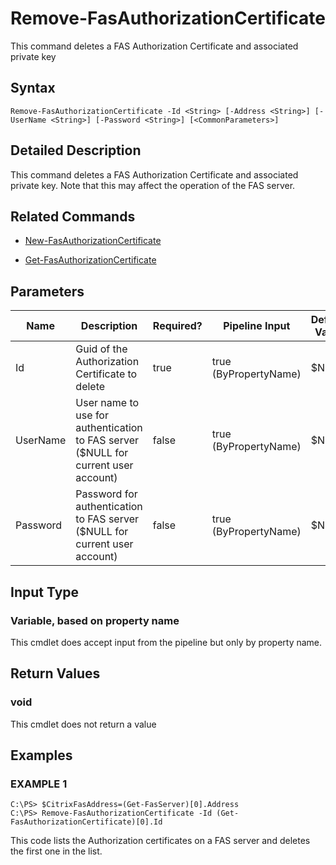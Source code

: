 # Remove-FasAuthorizationCertificate

This command deletes a FAS Authorization Certificate and associated private key

## Syntax

`Remove-FasAuthorizationCertificate -Id <String> [-Address <String>] [-UserName <String>] [-Password <String>] [<CommonParameters>]`

## Detailed Description

This command deletes a FAS Authorization Certificate and associated private key. Note that this may affect the operation of the FAS server.

## Related Commands

-  [New-FasAuthorizationCertificate](New-FasAuthorizationCertificate.md)

-  [Get-FasAuthorizationCertificate](Get-FasAuthorizationCertificate.md)

## Parameters

| Name     | Description                                                                         | Required? | Pipeline Input        | Default Value |
|----------|-------------------------------------------------------------------------------------|-----------|-----------------------|---------------|
| Id       | Guid of the Authorization Certificate to delete                                     | true      | true (ByPropertyName) | \$NULL        |
| UserName | User name to use for authentication to FAS server (\$NULL for current user account) | false     | true (ByPropertyName) | \$NULL        |
| Password | Password for authentication to FAS server (\$NULL for current user account)         | false     | true (ByPropertyName) | \$NULL        |

## Input Type

### Variable, based on property name

This cmdlet does accept input from the pipeline but only by property name.

## Return Values

### void

This cmdlet does not return a value

## Examples

### EXAMPLE 1

    C:\PS> $CitrixFasAddress=(Get-FasServer)[0].Address
    C:\PS> Remove-FasAuthorizationCertificate -Id (Get-FasAuthorizationCertificate)[0].Id

This code lists the Authorization certificates on a FAS server and deletes the first one in the list.
